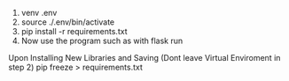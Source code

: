 1. venv .env
2. source ./.env/bin/activate
3. pip install -r requirements.txt
4. Now use the program such as with flask run


Upon Installing New Libraries and Saving (Dont leave Virtual Enviroment in step 2)
pip freeze > requirements.txt

